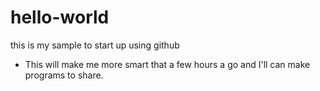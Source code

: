 # hello-world
this is my sample to start up using github
- This will make me more smart that a few hours a go and I'll can make programs to share.
